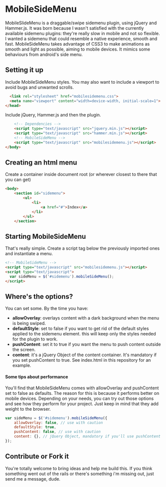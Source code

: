 MobileSideMenu
=

MobileSlideMenu is a draggable/swipe sidemenu plugin, using jQuery and Hammer.js. It was born because I wasn't satisfied with the currently available sidemenu plugins: they're really slow in mobile and not so flexible. I wanted a sidemenu that could resemble a native experience, smooth and fast. MobileSideMenu takes advantage of CSS3 to make animations as smooth and light as possible, aiming to mobile devices. It mimics some behaviours from android's side menu.


## Setting it up
Include MobileSideMenu styles. You may also want to include a viewport to avoid bugs and unwanted scrolls.
```html
  <link rel="stylesheet" href="mobilesidemenu.css">
  <meta name="viewport" content="width=device-width, initial-scale=1">
</head>
```

Include jQuery, Hammer.js and then the plugin.
```html
    <!-- Dependencies -->
	<script type="text/javascript" src="jquery.min.js"></script>
	<script type="text/javascript" src="hammer.min.js"></script>
	<!-- MobileSideMenu -->
	<script type="text/javascript" src="mobilesidemenu.js"></script>
</body>
```


## Creating an html menu
Create a container inside document root (or wherever closest to there that you can get)
```html
<body>
	<section id="sidemenu">		
		<ul>
			<li>
				<a href="#">Index</a>
			</li>
		</ul>
	</section>
```


## Starting MobileSideMenu
That's really simple. Create a script tag below the previously imported ones and instantiate a menu.
```html
<!-- MobileSideMenu -->
<script type="text/javascript" src="mobilesidemenu.js"></script>
<script type="text/javascript">
  var sideMenu = $('#sidemenu').mobileSideMenu();
</script>
```


## Where's the options?
You can set some. By the time you have:
* **allowOverlay**: overlays content with a dark background when the menu is being swiped.
* **defaultStyle**: set to false if you want to get rid of the default styles applied to the sidemenu element. this will keep only the styles needed for the plugin to work.
* **pushContent**: set it to true if you want the menu to push content outside the screen.
* **content**: it's a jQuery Object of the content container. It's mandatory if you set pushContent to true. See index.html in this repository for an example.

#### Some tips about performance
You'll find that MobileSideMenu comes with allowOverlay and pushContent set to false as defaults. The reason for this is because it performs better on mobile devices. Depending on your needs, you can try out those options and see how they perform for your project. Just keep in mind that they add weight to the browser.

```javascript
var sideMenu = $('#sidemenu').mobileSideMenu({
	allowOverlay: false, // use with caution
	defaultStyle: true,
	pushContent: false, // use with caution
	content: {}, // jQuery Object, mandatory if you'll use pushContent
});
```


## Contribute or Fork it
You're totally welcome to bring ideas and help me build this. If you think something went out of the rails or there's something i'm missing out, just send me a message, dude.
